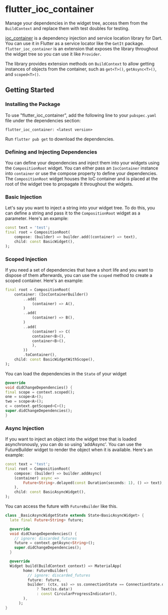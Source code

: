 # flutter_ioc_container

Manage your dependencies in the widget tree, access them from the `BuildContext` and replace them with test doubles for testing.

[ioc_container](https://pub.dev/packages/ioc_container) is a dependency injection and service location library for Dart. You can use it in Flutter as a service locator like the `GetIt` package. `flutter_ioc_container` is an extension that exposes the library throughout the widget tree so you can use it like `Provider`.

The library provides extension methods on `BuildContext` to allow getting instances of objects from the container, such as `get<T>()`, `getAsync<T>()`, and `scoped<T>()`.

## Getting Started

### Installing the Package

To use "flutter_ioc_container", add the following line to your `pubspec.yaml` file under the dependencies section:

`flutter_ioc_container: <latest version>`

Run `flutter pub get` to download the dependencies.

### Defining and Injecting Dependencies
You can define your dependencies and inject them into your widgets using the `CompositionRoot` widget. You can either pass an `IocContainer` instance into `container` or use the compose property to define your dependencies. The `CompositionRoot` widget houses the IoC container and is placed at the root of the widget tree to propagate it throughout the widgets.

### Basic Injection
Let's say you want to inject a string into your widget tree. To do this, you can define a string and pass it to the `CompositionRoot` widget as a parameter. Here's an example:

```dart
const text = 'test';
final root = CompositionRoot(
    compose: (builder) => builder.add((container) => text),
    child: const BasicWidget(),
);
```

### Scoped Injection
If you need a set of dependencies that have a short life and you want to dispose of them afterwards, you can use the `scoped` method to create a scoped container. Here's an example:

```dart
final root = CompositionRoot(
    container: (IocContainerBuilder()
        ..add(
            (container) => A(),
        )
        ..add(
            (container) => B(),
        )
        ..add(
            (container) => C(
            container<B>(),
            container<B>(),
            ),
        ))
        .toContainer(),
    child: const BasicWidgetWithScope(),
);
```

You can load the dependencies in the `State` of your widget

```dart
@override
void didChangeDependencies() {
final scope = context.scoped();
one = scope<A>();
two = scope<A>();
c = context.getScoped<C>();
super.didChangeDependencies();
}
```

### Async Injection
If you want to inject an object into the widget tree that is loaded asynchronously, you can do so using 'addAsync'. You can use the FutureBuilder widget to render the object when it is available. Here's an example:

```dart
const text = 'test';
final root = CompositionRoot(
    compose: (builder) => builder.addAsync(
    (container) async =>
        Future<String>.delayed(const Duration(seconds: 1), () => text),
    ),
    child: const BasicAsyncWidget(),
);
```

You can access the future with `FutureBuilder` like this.

```dart
class _BasicAsyncWidgetState extends State<BasicAsyncWidget> {
  late final Future<String> future;

  @override
  void didChangeDependencies() {
    // ignore: discarded_futures
    future = context.getAsync<String>();
    super.didChangeDependencies();
  }

  @override
  Widget build(BuildContext context) => MaterialApp(
        home: FutureBuilder(
          // ignore: discarded_futures
          future: future,
          builder: (ctx, ss) => ss.connectionState == ConnectionState.done
              ? Text(ss.data!)
              : const CircularProgressIndicator(),
        ),
      );
}
```


